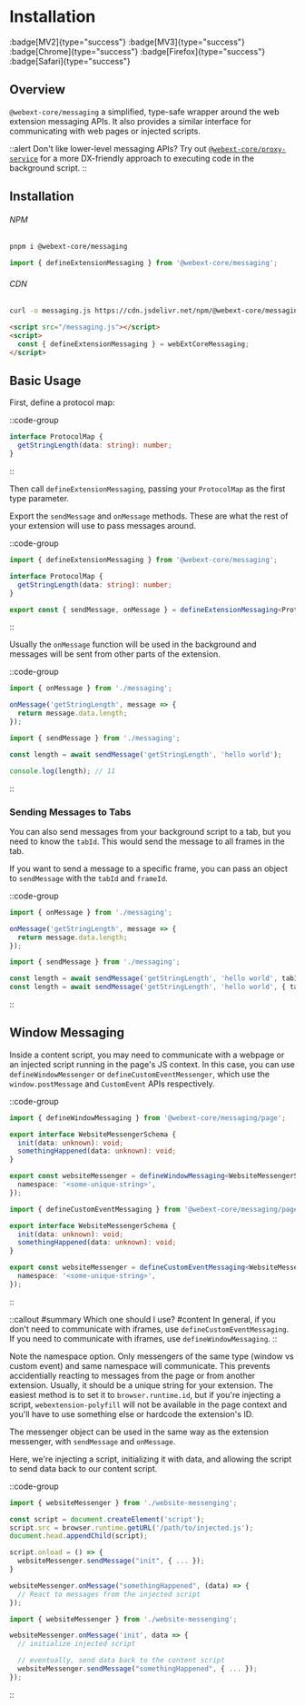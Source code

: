 # Installation

:badge[MV2]{type="success"} :badge[MV3]{type="success"} :badge[Chrome]{type="success"} :badge[Firefox]{type="success"} :badge[Safari]{type="success"}

## Overview

`@webext-core/messaging` a simplified, type-safe wrapper around the web extension messaging APIs. It also provides a similar interface for communicating with web pages or injected scripts.

::alert
Don't like lower-level messaging APIs? Try out [`@webext-core/proxy-service`](/proxy-service/installation) for a more DX-friendly approach to executing code in the background script.
::

## Installation

###### NPM

```sh
pnpm i @webext-core/messaging
```

```ts
import { defineExtensionMessaging } from '@webext-core/messaging';
```

###### CDN

```sh
curl -o messaging.js https://cdn.jsdelivr.net/npm/@webext-core/messaging/lib/index.global.js
```

```html
<script src="/messaging.js"></script>
<script>
  const { defineExtensionMessaging } = webExtCoreMessaging;
</script>
```

## Basic Usage

First, define a protocol map:

::code-group

```ts [messaging.ts]
interface ProtocolMap {
  getStringLength(data: string): number;
}
```

::

Then call `defineExtensionMessaging`, passing your `ProtocolMap` as the first type parameter.

Export the `sendMessage` and `onMessage` methods. These are what the rest of your extension will use to pass messages around.

::code-group

```ts [messaging.ts]
import { defineExtensionMessaging } from '@webext-core/messaging';

interface ProtocolMap {
  getStringLength(data: string): number;
}

export const { sendMessage, onMessage } = defineExtensionMessaging<ProtocolMap>();
```

::

Usually the `onMessage` function will be used in the background and messages will be sent from other parts of the extension.

::code-group

```ts [background.ts]
import { onMessage } from './messaging';

onMessage('getStringLength', message => {
  return message.data.length;
});
```

```ts [content-script.ts]
import { sendMessage } from './messaging';

const length = await sendMessage('getStringLength', 'hello world');

console.log(length); // 11
```

::

### Sending Messages to Tabs

You can also send messages from your background script to a tab, but you need to know the `tabId`. This would send the message to all frames in the tab.

If you want to send a message to a specific frame, you can pass an object to `sendMessage` with the `tabId` and `frameId`.

::code-group

```ts [content-script.ts]
import { onMessage } from './messaging';

onMessage('getStringLength', message => {
  return message.data.length;
});
```

```ts [background.ts]
import { sendMessage } from './messaging';

const length = await sendMessage('getStringLength', 'hello world', tabId);
const length = await sendMessage('getStringLength', 'hello world', { tabId, frameId });
```

::

## Window Messaging

Inside a content script, you may need to communicate with a webpage or an injected script running in the page's JS context. In this case, you can use `defineWindowMessenger` or `defineCustomEventMessenger`, which use the `window.postMessage` and `CustomEvent` APIs respectively.

::code-group

```ts [Window]
import { defineWindowMessaging } from '@webext-core/messaging/page';

export interface WebsiteMessengerSchema {
  init(data: unknown): void;
  somethingHappened(data: unknown): void;
}

export const websiteMessenger = defineWindowMessaging<WebsiteMessengerSchema>({
  namespace: '<some-unique-string>',
});
```

```ts [Custom Event]
import { defineCustomEventMessaging } from '@webext-core/messaging/page';

export interface WebsiteMessengerSchema {
  init(data: unknown): void;
  somethingHappened(data: unknown): void;
}

export const websiteMessenger = defineCustomEventMessaging<WebsiteMessengerSchema>({
  namespace: '<some-unique-string>',
});
```

::

::callout
#summary
Which one should I use?
#content
In general, if you don't need to communicate with iframes, use `defineCustomEventMessaging`. If you need to communicate with iframes, use `defineWindowMessaging`.
::

Note the namespace option. Only messengers of the same type (window vs custom event) and same namespace will communicate. This prevents accidentially reacting to messages from the page or from another extension. Usually, it should be a unique string for your extension. The easiest method is to set it to `browser.runtime.id`, but if you're injecting a script, `webextension-polyfill` will not be available in the page context and you'll have to use something else or hardcode the extension's ID.

The messenger object can be used in the same way as the extension messenger, with `sendMessage` and `onMessage`.

Here, we're injecting a script, initializing it with data, and allowing the script to send data back to our content script.

::code-group

```ts [Content Script]
import { websiteMessenger } from './website-messenging';

const script = document.createElement('script');
script.src = browser.runtime.getURL('/path/to/injected.js');
document.head.appendChild(script);

script.onload = () => {
  websiteMessenger.sendMessage("init", { ... });
}

websiteMessenger.onMessage("somethingHappened", (data) => {
  // React to messages from the injected script
});
```

```ts [Injected script]
import { websiteMessenger } from './website-messenging';

websiteMessenger.onMessage('init', data => {
  // initialize injected script

  // eventually, send data back to the content script
  websiteMessenger.sendMessage("somethingHappened", { ... });
});
```

::
